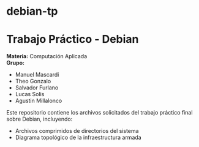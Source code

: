 # debian-tp
# Trabajo Práctico - Debian

**Materia:** Computación Aplicada  
**Grupo:**  
- Manuel Mascardi  
- Theo Gonzalo
- Salvador Furlano
- Lucas Solis
- Agustin Millalonco

Este repositorio contiene los archivos solicitados del trabajo práctico final sobre Debian, incluyendo:
- Archivos comprimidos de directorios del sistema
- Diagrama topológico de la infraestructura armada
